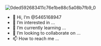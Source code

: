 ![0ded592683411c76e1be88c5a08b7fb9_0](https://github.com/5465168947/5465168947/assets/154290239/4fc86e78-a740-4a12-8ac8-1523f462c5b6)
- 👋 Hi, I’m @5465168947
- 👀 I’m interested in ...
- 🌱 I’m currently learning ...
- 💞️ I’m looking to collaborate on ...
- 📫 How to reach me ...

<!---
5465168947/5465168947 is a ✨ special ✨ repository because its `README.md` (this file) appears on your GitHub profile.
You can click the Preview link to take a look at your changes.
--->
